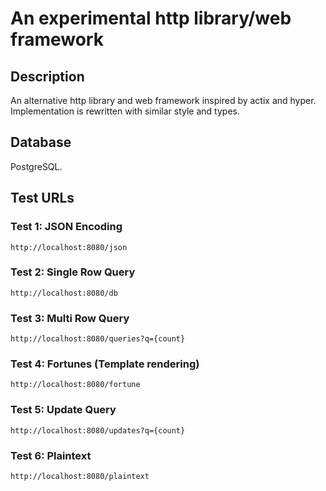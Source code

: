 # An experimental http library/web framework

## Description

An alternative http library and web framework inspired by actix and hyper. Implementation is rewritten with similar style and types.

## Database

PostgreSQL.

## Test URLs

### Test 1: JSON Encoding

    http://localhost:8080/json

### Test 2: Single Row Query

    http://localhost:8080/db

### Test 3: Multi Row Query

    http://localhost:8080/queries?q={count}

### Test 4: Fortunes (Template rendering)

    http://localhost:8080/fortune

### Test 5: Update Query

    http://localhost:8080/updates?q={count}

### Test 6: Plaintext

    http://localhost:8080/plaintext
